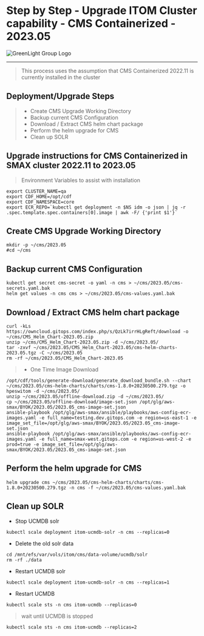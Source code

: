 # Step by Step - Upgrade ITOM Cluster capability - CMS Containerized - 2023.05
![GreenLight Group Logo](https://assets.website-files.com/5ebcb9396faf10d8f7644479/5ed6a066891af295a039860f_GLGLogolrg-p-500.png)

---

> This process uses the assumption that CMS Containerized 2022.11 is currently installed in the cluster

## Deployment/Upgrade Steps
> - Create CMS Upgrade Working Directory
> - Backup current CMS Configuration
> - Download / Extract CMS helm chart package
> - Perform the helm upgrade for CMS
> - Clean up SOLR

## Upgrade instructions for CMS Containerized in SMAX cluster 2022.11 to 2023.05

> Environment Variables to assist with installation
```
export CLUSTER_NAME=qa
export CDF_HOME=/opt/cdf
export CDF_NAMESPACE=core
export ECR_REPO=`kubectl get deployment -n $NS idm -o json | jq -r .spec.template.spec.containers[0].image | awk -F/ {'print $1'}`
```

## Create CMS Upgrade Working Directory
```
mkdir -p ~/cms/2023.05
#cd ~/cms
```

## Backup current CMS Configuration
```
kubectl get secret cms-secret -o yaml -n cms > ~/cms/2023.05/cms-secrets.yaml.bak
helm get values -n cms cms > ~/cms/2023.05/cms-values.yaml.bak
```

## Download / Extract CMS helm chart package  
```
curl -kLs https://owncloud.gitops.com/index.php/s/QzLk7irrHLgReft/download -o ~/cms/CMS_Helm_Chart-2023.05.zip
unzip ~/cms/CMS_Helm_Chart-2023.05.zip -d ~/cms/2023.05/
tar -zxvf ~/cms/2023.05/CMS_Helm_Chart-2023.05/cms-helm-charts-2023.05.tgz -C ~/cms/2023.05
rm -rf ~/cms/2023.05/CMS_Helm_Chart-2023.05
```

> - One Time Image Download
```
/opt/cdf/tools/generate-download/generate_download_bundle.sh --chart ~/cms/2023.05/cms-helm-charts/charts/cms-1.8.0+20230500.279.tgz -o hpeswitom -d ~/cms/2023.05/
unzip ~/cms/2023.05/offline-download.zip -d ~/cms/2023.05/
cp ~/cms/2023.05/offline-download/image-set.json /opt/glg/aws-smax/BYOK/2023.05/2023.05_cms-image-set.json
ansible-playbook /opt/glg/aws-smax/ansible/playbooks/aws-config-ecr-images.yaml -e full_name=testing.dev.gitops.com -e region=us-east-1 -e image_set_file=/opt/glg/aws-smax/BYOK/2023.05/2023.05_cms-image-set.json
ansible-playbook /opt/glg/aws-smax/ansible/playbooks/aws-config-ecr-images.yaml -e full_name=smax-west.gitops.com -e region=us-west-2 -e prod=true -e image_set_file=/opt/glg/aws-smax/BYOK/2023.05/2023.05_cms-image-set.json
```

## Perform the helm upgrade for CMS
```
helm upgrade cms ~/cms/2023.05/cms-helm-charts/charts/cms-1.8.0+20230500.279.tgz -n cms -f ~/cms/2023.05/cms-values.yaml.bak
```

## Clean up SOLR  
- Stop UCMDB solr
```
kubectl scale deployment itom-ucmdb-solr -n cms --replicas=0
```

- Delete the old solr data
```
cd /mnt/efs/var/vols/itom/cms/data-volume/ucmdb/solr
rm -rf ./data
```

- Restart UCMDB solr
```
kubectl scale deployment itom-ucmdb-solr -n cms --replicas=1
```

- Restart UCMDB
```
kubectl scale sts -n cms itom-ucmdb --replicas=0
```
> wait until UCMDB is stopped
```
kubectl scale sts -n cms itom-ucmdb --replicas=2
```